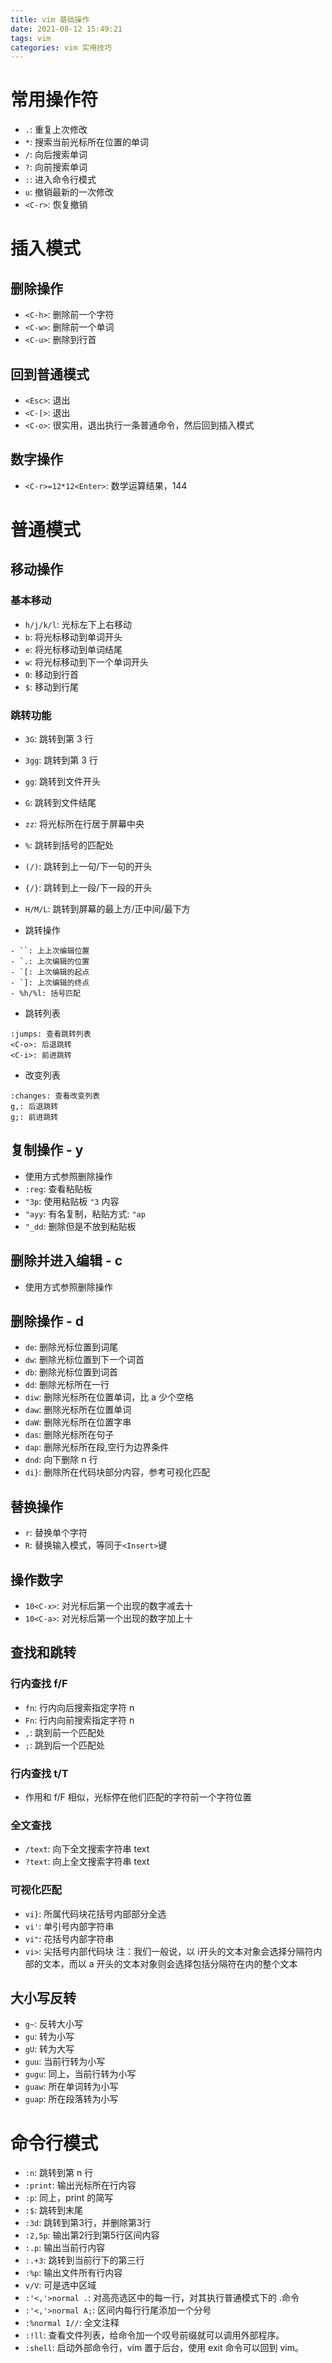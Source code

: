 ```yaml
---
title: vim 基础操作
date: 2021-08-12 15:49:21
tags: vim
categories: vim 实用技巧
---
```


# 常用操作符
- `.`: 重复上次修改
- `*`: 搜索当前光标所在位置的单词
- `/`: 向后搜索单词
- `?`: 向前搜索单词
- `:`: 进入命令行模式
- `u`: 撤销最新的一次修改
- `<C-r>`: 恢复撤销

<!-- more -->

# 插入模式

## 删除操作
- `<C-h>`: 删除前一个字符 
- `<C-w>`: 删除前一个单词
- `<C-u>`: 删除到行首

## 回到普通模式
- `<Esc>`: 退出
- `<C-[>`: 退出
- `<C-o>`: 很实用，退出执行一条普通命令，然后回到插入模式

## 数字操作
- `<C-r>=12*12<Enter>`: 数学运算结果，144


# 普通模式

## 移动操作
### 基本移动
- `h/j/k/l`: 光标左下上右移动
- `b`: 将光标移动到单词开头
- `e`: 将光标移动到单词结尾
- `w`: 将光标移动到下一个单词开头 
- `0`: 移动到行首
- `$`: 移动到行尾

### 跳转功能
- `3G`: 跳转到第 3 行
- `3gg`: 跳转到第 3 行
- `gg`: 跳转到文件开头
- `G`: 跳转到文件结尾
- `zz`: 将光标所在行居于屏幕中央
- `%`: 跳转到括号的匹配处
- `(/)`: 跳转到上一句/下一句的开头
- `{/}`: 跳转到上一段/下一段的开头
- `H/M/L`: 跳转到屏幕的最上方/正中间/最下方

- 跳转操作
```
- ``: 上上次编辑位置
- `.: 上次编辑的位置
- `[: 上次编辑的起点
- `]: 上次编辑的终点
- %h/%l: 括号匹配
```

- 跳转列表
```
:jumps: 查看跳转列表
<C-o>: 后退跳转
<C-i>: 前进跳转
```

- 改变列表
```
:changes: 查看改变列表
g,: 后退跳转
g;: 前进跳转
```

## 复制操作 - y
- 使用方式参照删除操作
- `:reg`: 查看粘贴板
- `"3p`: 使用粘贴板 `"3` 内容
- `"ayy`: 有名复制，粘贴方式: `"ap`
- `"_dd`: 删除但是不放到粘贴板


## 删除并进入编辑 - c
- 使用方式参照删除操作

## 删除操作 - d
- `de`: 删除光标位置到词尾
- `dw`: 删除光标位置到下一个词首
- `db`: 删除光标位置到词首
- `dd`: 删除光标所在一行
- `diw`: 删除光标所在位置单词，比 a 少个空格
- `daw`: 删除光标所在位置单词
- `daW`: 删除光标所在位置字串
- `das`: 删除光标所在句子
- `dap`: 删除光标所在段,空行为边界条件
- `dnd`: 向下删除 n 行
- `di}`: 删除所在代码块部分内容，参考可视化匹配

## 替换操作
- `r`: 替换单个字符
- `R`: 替换输入模式，等同于`<Insert>`键

## 操作数字
- `10<C-x>`: 对光标后第一个出现的数字减去十
- `10<C-a>`: 对光标后第一个出现的数字加上十

## 查找和跳转
### 行内查找 f/F
- `fn`: 行内向后搜索指定字符 n
- `Fn`: 行内向前搜索指定字符 n
- `,`: 跳到前一个匹配处
- `;`: 跳到后一个匹配处

### 行内查找 t/T
- 作用和 f/F 相似，光标停在他们匹配的字符前一个字符位置

### 全文查找
- `/text`: 向下全文搜索字符串 text
- `?text`: 向上全文搜索字符串 text

### 可视化匹配
- `vi}`: 所属代码块花括号内部部分全选
- `vi'`: 单引号内部字符串
- `vi"`: 花括号内部字符串
- `vi>`: 尖括号内部代码块
注：我们一般说，以 i开头的文本对象会选择分隔符内部的文本，而以 a 开头的文本对象则会选择包括分隔符在内的整个文本

## 大小写反转
- `g~`: 反转大小写
- `gu`: 转为小写
- `gU`: 转为大写
- `guu`: 当前行转为小写
- `gugu`: 同上，当前行转为小写
- `guaw`: 所在单词转为小写
- `guap`: 所在段落转为小写

# 命令行模式
- `:n`: 跳转到第 n 行
- `:print`: 输出光标所在行内容
- `:p`: 同上，print 的简写
- `:$`: 跳转到末尾
- `:3d`: 跳转到第3行，并删除第3行
- `:2,5p`: 输出第2行到第5行区间内容
- `:.p`: 输出当前行内容
- `:.+3`: 跳转到当前行下的第三行
- `:%p`: 输出文件所有行内容
- `v/V`: 可是选中区域
- `:'<,'>normal .`: 对高亮选区中的每一行，对其执行普通模式下的 .命令
- `:'<,'>normal A;`: 区间内每行行尾添加一个分号
- `:%normal I//`: 全文注释
- `:!ll`: 查看文件列表，给命令加一个叹号前缀就可以调用外部程序。
- `:shell`: 启动外部命令行，vim 置于后台，使用 exit 命令可以回到 vim。
